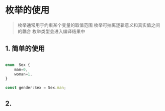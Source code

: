# 枚举的使用

> 枚举通常用于约束某个变量的取值范围
> 枚举可抽离逻辑意义和真实值之间的耦合
> 枚举类型会进入编译结果中

## 1. 简单的使用

```ts

enum  Sex {
    man=0,
    woman=1,
}

const gender:Sex = Sex.man;

```

## 2. 
